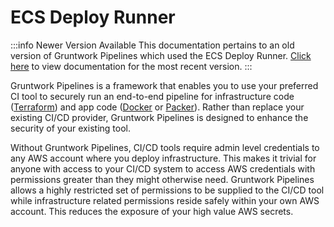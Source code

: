# ECS Deploy Runner

:::info Newer Version Available
This documentation pertains to an old version of Gruntwork Pipelines which used the ECS Deploy Runner. [Click here](../../pipelines/overview/) to view documentation for the most recent version.
:::


Gruntwork Pipelines is a framework that enables you to use your preferred CI tool to
securely run an end-to-end pipeline for infrastructure code ([Terraform](https://www.terraform.io/)) and
app code ([Docker](https://www.docker.com/) or [Packer](https://www.packer.io/)). Rather than replace your existing CI/CD provider, Gruntwork Pipelines is designed to enhance the security
of your existing tool.

Without Gruntwork Pipelines, CI/CD tools require admin level credentials to any AWS account where you deploy infrastructure.
This makes it trivial for anyone with access to your CI/CD system to access AWS credentials with permissions
greater than they might otherwise need.
Gruntwork Pipelines allows a highly restricted set of permissions to be supplied to the CI/CD tool while
infrastructure related permissions reside safely within your own AWS account. This reduces the exposure of your
high value AWS secrets.



